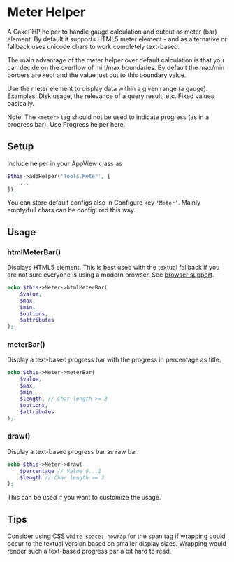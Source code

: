 # Meter Helper

A CakePHP helper to handle gauge calculation and output as meter (bar) element.
By default it supports HTML5 meter element - and as alternative or fallback uses unicode chars to work completely text-based.

The main advantage of the meter helper over default calculation is that you can decide on the overflow of min/max boundaries.
By default the max/min borders are kept and the value just cut to this boundary value.

Use the meter element to display data within a given range (a gauge).
Examples: Disk usage, the relevance of a query result, etc. Fixed values basically.

Note: The `<meter>` tag should not be used to indicate progress (as in a progress bar). Use Progress helper here.

## Setup
Include helper in your AppView class as
```php
$this->addHelper('Tools.Meter', [
    ...
]);
```

You can store default configs also in Configure key `'Meter'`.
Mainly empty/full chars can be configured this way.

## Usage

### htmlMeterBar()
Displays HTML5 element.
This is best used with the textual fallback if you are not sure everyone is using a modern browser.
See [browser support](https://www.w3schools.com/tags/tag_meter.asp).

```php
echo $this->Meter->htmlMeterBar(
    $value,
    $max,
    $min,
    $options, 
    $attributes
);
```

### meterBar()
Display a text-based progress bar with the progress in percentage as title.
```php
echo $this->Meter->meterBar(
    $value,
    $max,
    $min,
    $length, // Char length >= 3
    $options, 
    $attributes
);
```

### draw()
Display a text-based progress bar as raw bar.
```php
echo $this->Meter->draw(
    $percentage // Value 0...1
    $length // Char length >= 3 
);
```
This can be used if you want to customize the usage.

## Tips

Consider using CSS `white-space: nowrap` for the span tag if wrapping could occur to the textual version based on smaller display sizes.
Wrapping would render such a text-based progress bar a bit hard to read.
